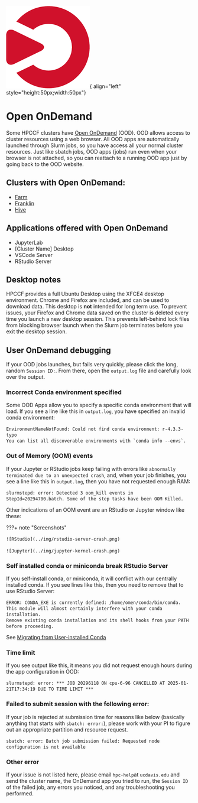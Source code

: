 ![Open OnDemand](../img/ondemand_logo.png){ align="left" style="height:50px;width:50px"}

# Open OnDemand

Some HPCCF clusters have [Open OnDemand](https://openondemand.org/) (OOD). OOD allows access to cluster resources using
a web browser. All OOD apps are automatically launched through Slurm jobs, so you have access all your normal cluster
resources. Just like sbatch jobs, OOD apps (jobs) run even when your browser is not attached, so you can reattach to a
running OOD app just by going back to the OOD website.

## Clusters with Open OnDemand:

- [Farm](https://ondemand.farm.hpc.ucdavis.edu)
- [Franklin](https://ondemand.franklin.hpc.ucdavis.edu)
- [Hive](https://ondemand.hive.hpc.ucdavis.edu)

## Applications offered with Open OnDemand

- JupyterLab
- [Cluster Name] Desktop
- VSCode Server
- RStudio Server

## Desktop notes

HPCCF provides a full Ubuntu Desktop using the XFCE4 desktop environment. Chrome and Firefox are included, and can be
used to download data. This desktop is **not** intended for long term use. To prevent issues, your Firefox and Chrome
data saved on the cluster is deleted every time you launch a new desktop session. This prevents left-behind lock files
from blocking browser launch when the Slurm job terminates before you exit the desktop session.

## User OnDemand debugging

If your OOD jobs launches, but fails very quickly, please click the long, random `Session ID:`. From there, open the
`output.log` file and carefully look over the output.

### Incorrect Conda environment specified

Some OOD Apps allow you to specify a specific conda environment that will load. If you see a line like this in
`output.log`, you have specified an invalid conda environment:

```
EnvironmentNameNotFound: Could not find conda environment: r-4.3.3-typo
You can list all discoverable environments with `conda info --envs`.
```

### Out of Memory (OOM) events

If your Jupyter or RStudio jobs keep failing with errors like `abnormally terminated due to an unexpected crash`, and,
when your job finishes, you see a line like this in `output.log`, then you have not requested enough RAM:

```
slurmstepd: error: Detected 3 oom_kill events in StepId=20294700.batch. Some of the step tasks have been OOM Killed.
```

Other indications of an OOM event are an RStudio or Jupyter window like these:

???+ note "Screenshots"

    ![RStudio](../img/rstudio-server-crash.png)

    ![Jupyter](../img/jupyter-kernel-crash.png)

### Self installed conda or miniconda break RStudio Server

If you self-install conda, or miniconda, it will conflict with our centrally installed conda. If you see lines like
this, then you need to remove that to use RStudio Server:

```
ERROR: CONDA_EXE is currently defined: /home/omen/conda/bin/conda.
This module will almost certainly interfere with your conda installation.
Remove existing conda installation and its shell hooks from your PATH before proceeding.
```

See [Migrating from User-installed Conda](/software/conda/#migrating-from-user-installed-conda)

### Time limit

If you see output like this, it means you did not request enough hours during the app configuration in OOD:

```
slurmstepd: error: *** JOB 20296118 ON cpu-6-96 CANCELLED AT 2025-01-21T17:34:19 DUE TO TIME LIMIT ***
```

### Failed to submit session with the following error:

If your job is rejected at submission time for reasons like below (basically anything that starts with
`sbatch: error:`), please work with your PI to figure out an appropriate partition and resource request.

```
sbatch: error: Batch job submission failed: Requested node configuration is not available
```

### Other error

If your issue is not listed here, please email `hpc-help`at `ucdavis.edu` and send the cluster name, the OnDemand app
you tried to run, the `Session ID` of the failed job, any errors you noticed, and any troubleshooting you performed.
